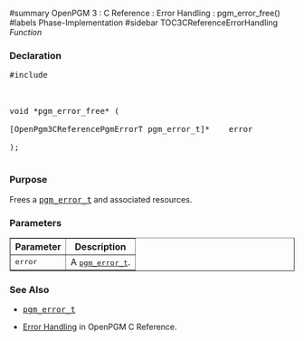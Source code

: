﻿#summary OpenPGM 3 : C Reference : Error Handling : pgm\_error\_free()
#labels Phase-Implementation
#sidebar TOC3CReferenceErrorHandling
_Function_
### Declaration ###
<pre>
#include <pgm/pgm.h><br>
<br>
void *pgm_error_free* (<br>
[OpenPgm3CReferencePgmErrorT pgm_error_t]*    error<br>
);<br>
</pre>

### Purpose ###
Frees a <tt><a href='OpenPgm3CReferencePgmErrorT.md'>pgm_error_t</a></tt> and associated resources.

### Parameters ###

<table cellpadding='5' border='1' cellspacing='0'>
<tr>
<th>Parameter</th>
<th>Description</th>
</tr>
<tr>
<td><tt>error</tt></td>
<td>A <tt><a href='OpenPgm3CReferencePgmErrorT.md'>pgm_error_t</a></tt>.</td>
</tr>
</table>

### See Also ###
  * <tt><a href='OpenPgm3CReferencePgmErrorT.md'>pgm_error_t</a></tt><br>
<ul><li><a href='OpenPgm3CReferenceErrorHandling.md'>Error Handling</a> in OpenPGM C Reference.